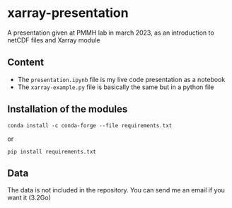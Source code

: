 # xarray-presentation
A presentation given at PMMH lab in march 2023, as an introduction to netCDF files and Xarray module

## Content 

- The ```presentation.ipynb``` file is my live code presentation as a notebook
- The ```xarray-example.py``` file is basically the same but in a python file

## Installation of the modules

```
conda install -c conda-forge --file requirements.txt
```
or

```
pip install requirements.txt
```

## Data 

The data is not included in the repository. You can send me an email if you want it (3.2Go) 

